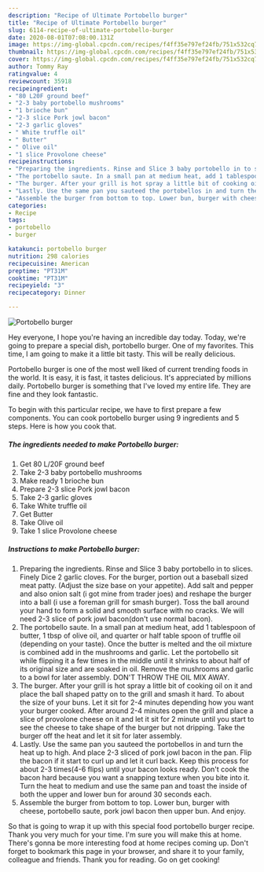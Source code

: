 ```yaml
---
description: "Recipe of Ultimate Portobello burger"
title: "Recipe of Ultimate Portobello burger"
slug: 6114-recipe-of-ultimate-portobello-burger
date: 2020-08-01T07:08:00.131Z
image: https://img-global.cpcdn.com/recipes/f4ff35e797ef24fb/751x532cq70/portobello-burger-recipe-main-photo.jpg
thumbnail: https://img-global.cpcdn.com/recipes/f4ff35e797ef24fb/751x532cq70/portobello-burger-recipe-main-photo.jpg
cover: https://img-global.cpcdn.com/recipes/f4ff35e797ef24fb/751x532cq70/portobello-burger-recipe-main-photo.jpg
author: Tommy Ray
ratingvalue: 4
reviewcount: 35918
recipeingredient:
- "80 L20F ground beef"
- "2-3 baby portobello mushrooms"
- "1 brioche bun"
- "2-3 slice Pork jowl bacon"
- "2-3 garlic gloves"
- " White truffle oil"
- " Butter"
- " Olive oil"
- "1 slice Provolone cheese"
recipeinstructions:
- "Preparing the ingredients. Rinse and Slice 3 baby portobello in to slices. Finely Dice 2 garlic cloves. For the burger, portion out a baseball sized meat patty. (Adjust the size base on your appetite). Add salt and pepper and also onion salt (i got mine from trader joes) and reshape the burger into a ball (i use a foreman grill for smash burger). Toss the ball around your hand to form a solid and smooth surface with no cracks. We will need 2-3 slice of pork jowl bacon(don&#39;t use normal bacon)."
- "The portobello saute. In a small pan at medium heat, add 1 tablespoon of butter, 1 tbsp of olive oil, and quarter or half table spoon of truffle oil (depending on your taste). Once the butter is melted and the oil mixture is combined add in the mushrooms and garlic. Let the portobello sit while flipping it a few times in the middle until it shrinks to about half of its original size and are soaked in oil. Remove the mushrooms and garlic to a bowl for later assembly. DON&#39;T THROW THE OIL MIX AWAY."
- "The burger. After your grill is hot spray a little bit of cooking oil on it and place the ball shaped patty on to the grill and smash it hard. To about the size of your buns. Let it sit for 2-4 minutes depending how you want your burger cooked. After around 2-4 minutes open the grill and place a slice of provolone cheese on it and let it sit for 2 minute until you start to see the cheese to take shape of the burger but not dripping. Take the burger off the heat and let it sit for later assembly."
- "Lastly. Use the same pan you sauteed the portobellos in and turn the heat up to high. And place 2-3 sliced of pork jowl bacon in the pan. Flip the bacon if it start to curl up and let it curl back. Keep this process for about 2-3 times(4-6 flips) until your bacon looks ready. Don&#39;t cook the bacon hard because you want a snapping texture when you bite into it. Turn the heat to medium and use the same pan and toast the inside of both the upper and lower bun for around 30 seconds each."
- "Assemble the burger from bottom to top. Lower bun, burger with cheese, portobello saute, pork jowl bacon then upper bun. And enjoy."
categories:
- Recipe
tags:
- portobello
- burger

katakunci: portobello burger 
nutrition: 298 calories
recipecuisine: American
preptime: "PT31M"
cooktime: "PT31M"
recipeyield: "3"
recipecategory: Dinner

---
```



![Portobello burger](https://img-global.cpcdn.com/recipes/f4ff35e797ef24fb/751x532cq70/portobello-burger-recipe-main-photo.jpg)

Hey everyone, I hope you're having an incredible day today. Today, we're going to prepare a special dish, portobello burger. One of my favorites. This time, I am going to make it a little bit tasty. This will be really delicious.

Portobello burger is one of the most well liked of current trending foods in the world. It is easy, it is fast, it tastes delicious. It's appreciated by millions daily. Portobello burger is something that I've loved my entire life. They are fine and they look fantastic.




To begin with this particular recipe, we have to first prepare a few components. You can cook portobello burger using 9 ingredients and 5 steps. Here is how you cook that.

<!--inarticleads1-->

##### The ingredients needed to make Portobello burger:

1. Get 80 L/20F ground beef
1. Take 2-3 baby portobello mushrooms
1. Make ready 1 brioche bun
1. Prepare 2-3 slice Pork jowl bacon
1. Take 2-3 garlic gloves
1. Take  White truffle oil
1. Get  Butter
1. Take  Olive oil
1. Take 1 slice Provolone cheese




<!--inarticleads2-->

##### Instructions to make Portobello burger:

1. Preparing the ingredients. Rinse and Slice 3 baby portobello in to slices. Finely Dice 2 garlic cloves. For the burger, portion out a baseball sized meat patty. (Adjust the size base on your appetite). Add salt and pepper and also onion salt (i got mine from trader joes) and reshape the burger into a ball (i use a foreman grill for smash burger). Toss the ball around your hand to form a solid and smooth surface with no cracks. We will need 2-3 slice of pork jowl bacon(don&#39;t use normal bacon).
1. The portobello saute. In a small pan at medium heat, add 1 tablespoon of butter, 1 tbsp of olive oil, and quarter or half table spoon of truffle oil (depending on your taste). Once the butter is melted and the oil mixture is combined add in the mushrooms and garlic. Let the portobello sit while flipping it a few times in the middle until it shrinks to about half of its original size and are soaked in oil. Remove the mushrooms and garlic to a bowl for later assembly. DON&#39;T THROW THE OIL MIX AWAY.
1. The burger. After your grill is hot spray a little bit of cooking oil on it and place the ball shaped patty on to the grill and smash it hard. To about the size of your buns. Let it sit for 2-4 minutes depending how you want your burger cooked. After around 2-4 minutes open the grill and place a slice of provolone cheese on it and let it sit for 2 minute until you start to see the cheese to take shape of the burger but not dripping. Take the burger off the heat and let it sit for later assembly.
1. Lastly. Use the same pan you sauteed the portobellos in and turn the heat up to high. And place 2-3 sliced of pork jowl bacon in the pan. Flip the bacon if it start to curl up and let it curl back. Keep this process for about 2-3 times(4-6 flips) until your bacon looks ready. Don&#39;t cook the bacon hard because you want a snapping texture when you bite into it. Turn the heat to medium and use the same pan and toast the inside of both the upper and lower bun for around 30 seconds each.
1. Assemble the burger from bottom to top. Lower bun, burger with cheese, portobello saute, pork jowl bacon then upper bun. And enjoy.




So that is going to wrap it up with this special food portobello burger recipe. Thank you very much for your time. I'm sure you will make this at home. There's gonna be more interesting food at home recipes coming up. Don't forget to bookmark this page in your browser, and share it to your family, colleague and friends. Thank you for reading. Go on get cooking!
